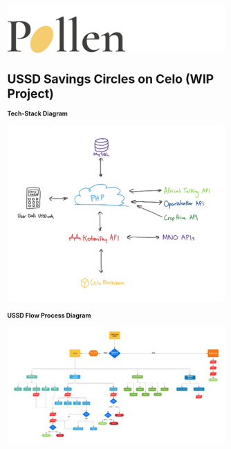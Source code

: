 ![](ignore/pollenlogoL.png)
# USSD Savings Circles on Celo (WIP Project)

#### Tech-Stack Diagram
![](ignore/techstackdiagram.jpg)

#### USSD Flow Process Diagram
![](ignore/ussdflowdiagram.PNG)

